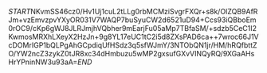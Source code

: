 $START$NKvmSS46cz0/Hv1Uj1cuL2tLLg0rbMCMziSvgrFXQr+s8k/OIZQB9AfRJm+vzEmvzpvYXyOR031V7WAQP7buSyuCW2d6521uD94+Ccs93iQBboEm0rOC9/cKp6gWJ8JLRJmjhVQbher9mEarjFu05aMp7TBfaSM/+sdzb5CeC1I2KwmosMRXhLXeyX2HzJn+9g8YL17eUC1tC2i5d8ZXsPAD6ca++7wroc66J1VcDOMrIGP1bQLPgAhGCpdiqUfHSdz3q5sfWJmY/3NTObQN1jr/HM/hRQfbttZO/YW2ncZ3zykZ0tJR8xc34dHmbuzu5wMP2gxsufGXvVINQyRQ/9XGaAHsHrYPninNW3u93aA=$END$